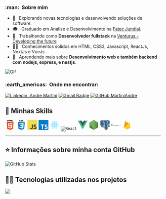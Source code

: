 <div style="display: inline-block">
<h3> :man: &nbsp;Sobre mim </h3>

- 🤔 &nbsp; Explorando novas tecnologias e desenvolvendo soluções de software.
- 🎓 &nbsp; Graduado em Analise e Desenvolvimento na <a href="http://fatecjd.edu.br/">Fatec Jundiaí</a>.
- 💼 &nbsp; Trabalhando como **Desenvolvedor fullstack** na <a href="https://venturus.org.br/">Venturus - Developing the future</a>
- 🐱‍👤 &nbsp; Conhecimentos solidos em HTML, CSS3, Javascript, ReactJs, NextJs e VueJs
- 🌱 &nbsp; Aprendendo mais sobre **Desenvolvimento web e também backend com nodejs, express, e nestjs**.
<img src="https://www.gifcen.com/wp-content/uploads/2021/02/demon-slayer-gif-1.gif" alt="Gif"/>
<h3> :earth_americas: &nbsp;Onde me encontrar: </h3> 

[![Linkedin: Andre Martini](https://img.shields.io/badge/-andremartini-blue?style=flat-square&logo=Linkedin&logoColor=white&link=https://www.linkedin.com/in/andr%C3%A9-martini-70b14b192/)](https://www.linkedin.com/in/andr%C3%A9-martini-70b14b192/)
[![Gmail Badge](https://img.shields.io/badge/-andremartini.10@gmail.com-006bed?style=flat-square&logo=Gmail&logoColor=white&link=mailto:andremartini.10@gmail.com)](mailto:andremartini.10@gmail.com)
[![GitHub MartiniAndre]( https://img.shields.io/github/followers/martiniandre?label=follow&style=social)](https://github.com/martiniandre)



## 🚀 Minhas Skills

<code><img height="32" src="https://raw.githubusercontent.com/github/explore/80688e429a7d4ef2fca1e82350fe8e3517d3494d/topics/html/html.png" alt="HTML5"/></code>
<code><img height="32" src="https://raw.githubusercontent.com/github/explore/80688e429a7d4ef2fca1e82350fe8e3517d3494d/topics/css/css.png" alt="CSS"/></code>
<code><img height="32" src="https://raw.githubusercontent.com/github/explore/80688e429a7d4ef2fca1e82350fe8e3517d3494d/topics/javascript/javascript.png" alt="Javascript"/></code>
<code><img height="32" src="https://raw.githubusercontent.com/github/explore/80688e429a7d4ef2fca1e82350fe8e3517d3494d/topics/typescript/typescript.png" alt="Typescript"/></code>
<code><img height="32" src="https://raw.githubusercontent.com/github/explore/80688e429a7d4ef2fca1e82350fe8e3517d3494d/topics/react/react.png" alt="React"/></code>
<code><img height="32" src="https://cloud.githubusercontent.com/assets/1443320/12193428/3bda2fcc-b623-11e5-8319-b1ccfc95eaec.png" alt="React"/></code>
<code><img height="32" src="https://raw.githubusercontent.com/github/explore/80688e429a7d4ef2fca1e82350fe8e3517d3494d/topics/vue/vue.png" alt="Vue"/></code>
<code><img height="32" src="https://raw.githubusercontent.com/github/explore/80688e429a7d4ef2fca1e82350fe8e3517d3494d/topics/nodejs/nodejs.png" alt="Nodejs"/></code>
<code><img height="32" src="https://raw.githubusercontent.com/github/explore/80688e429a7d4ef2fca1e82350fe8e3517d3494d/topics/postgresql/postgresql.png" alt="PostegreSQL"/></code>
<code><img height="32" src="https://raw.githubusercontent.com/github/explore/80688e429a7d4ef2fca1e82350fe8e3517d3494d/topics/mongodb/mongodb.png" alt="MongoDB"/></code>
<code><img height="32" src="https://raw.githubusercontent.com/github/explore/80688e429a7d4ef2fca1e82350fe8e3517d3494d/topics/firebase/firebase.png" alt="Firebase"/></code>


---

## ⭐ Informações sobre minha conta GitHub
![GitHub Stats](https://github-readme-stats.vercel.app/api?username=martiniandre&show_icons=true)


## 🐱‍👓 Tecnologias utilizadas nos projetos
<div>
  <img src="https://github-readme-stats.vercel.app/api/top-langs/?username=martiniandre&theme=dracula&hide_langs_below=1" />


